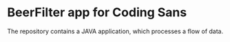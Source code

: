 # BeerFilter app for Coding Sans

The repository contains a JAVA application, which processes a flow of data.
